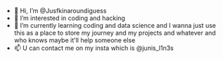 - 👋 Hi, I’m @Jusfkinaroundiguess
- 👀 I’m interested in coding and hacking
- 🌱 I’m currently learning coding and data science and I wanna just use this as a place to store my journey and my projects and whatever and who knows maybe it'll help someone else
- 📫 U can contact me on my insta which is @junis_l1n3s

<!---
Jusfkinaroundiguess/Jusfkinaroundiguess is a ✨ special ✨ repository because its `README.md` (this file) appears on your GitHub profile.
You can click the Preview link to take a look at your changes.
--->
